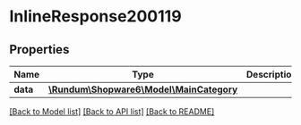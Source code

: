 # InlineResponse200119

## Properties
Name | Type | Description | Notes
------------ | ------------- | ------------- | -------------
**data** | [**\Rundum\Shopware6\Model\MainCategory**](MainCategory.md) |  | [optional] 

[[Back to Model list]](../../README.md#documentation-for-models) [[Back to API list]](../../README.md#documentation-for-api-endpoints) [[Back to README]](../../README.md)

